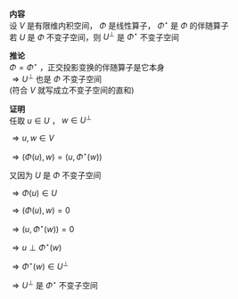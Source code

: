 **内容**  
设 $V$ 是有限维内积空间， $\Phi$ 是线性算子， $\Phi^\star$ 是 $\Phi$ 的伴随算子  
若 $U$ 是 $\Phi$ 不变子空间，则 $U^{\perp}$ 是 $\Phi^\star$ 不变子空间  
  
**推论**  
$\Phi=\Phi^\star$ ，正交投影变换的伴随算子是它本身  
$\Rightarrow U^{\perp}$ 也是 $\Phi$ 不变子空间  
(符合 $V$ 就写成立不变子空间的直和)  
  
**证明**  
任取 $u\in U$ ， $w\in U^{\perp}$  
  
$\Rightarrow u,w\in V$  
  
$\Rightarrow(\Phi(u),w)=(u,\Phi^\star(w))$  
  
又因为 $U$ 是 $\Phi$ 不变子空间  
  
$\Rightarrow\Phi(u)\in U$  
  
$\Rightarrow(\Phi(u),w)=0$  
  
$\Rightarrow(u,\Phi^\star(w))=0$  
  
$\Rightarrow u\perp\Phi^\star(w)$  
  
$\Rightarrow\Phi^\star(w)\in U^{\perp}$  
  
$\Rightarrow U^{\perp}$ 是 $\Phi^\star$ 不变子空间  

